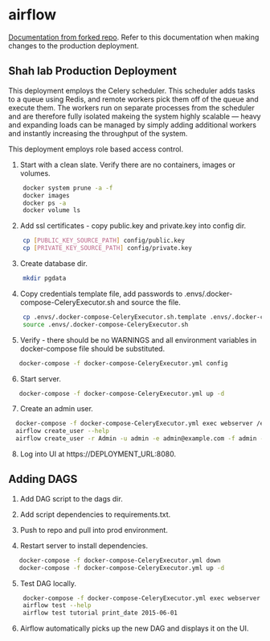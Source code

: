 # airflow

[Documentation from forked repo](https://github.com/puckel/docker-airflow/blob/master/README.md). Refer to this documentation when making changes to the production deployment.

## Shah lab Production Deployment
This deployment employs the Celery scheduler. This scheduler adds tasks to a queue using Redis, and remote workers pick them off of the queue and execute them. The workers run on separate processes from the scheduler and are therefore fully isolated makeing the system highly scalable — heavy and expanding loads can be managed by simply adding additional workers and instantly increasing the throughput of the system.

This deployment employs role based access control. 

1. Start with a clean slate. Verify there are no containers, images or volumes.

```bash
    docker system prune -a -f
    docker images 
    docker ps -a  
    docker volume ls 
```

2. Add ssl certificates - copy public.key and private.key into config dir.

```bash
    cp [PUBLIC_KEY_SOURCE_PATH] config/public.key
    cp [PRIVATE_KEY_SOURCE_PATH] config/private.key
```

3. Create database dir.

```bash
    mkdir pgdata
```
    
4. Copy credentials template file, add passwords to .envs/.docker-compose-CeleryExecutor.sh and source the file.
    
```bash
    cp .envs/.docker-compose-CeleryExecutor.sh.template .envs/.docker-compose-CeleryExecutor.sh
    source .envs/.docker-compose-CeleryExecutor.sh
```
    
 5. Verify - there should be no WARNINGS and all environment variables in docker-compose file should be substituted.
 
 ```bash
    docker-compose -f docker-compose-CeleryExecutor.yml config  
 ```
 
 6. Start server.
 
 ```bash
    docker-compose -f docker-compose-CeleryExecutor.yml up -d
 ```

  7. Create an admin user.

  ```bash
    docker-compose -f docker-compose-CeleryExecutor.yml exec webserver /entrypoint.sh bash
    airflow create_user --help
    airflow create_user -r Admin -u admin -e admin@example.com -f admin -l user -p test
   ```
   
  8. Log into UI at https://DEPLOYMENT_URL:8080.

## Adding DAGS

1. Add DAG script to the dags dir.

2. Add script dependencies to requirements.txt.

3. Push to repo and pull into prod environment. 

4. Restart server to install dependencies.

 ```bash
    docker-compose -f docker-compose-CeleryExecutor.yml down
    docker-compose -f docker-compose-CeleryExecutor.yml up -d
 ```

5. Test DAG locally. 

```bash
    docker-compose -f docker-compose-CeleryExecutor.yml exec webserver /entrypoint.sh bash
    airflow test --help
    airflow test tutorial print_date 2015-06-01
   ```

6. Airflow automatically picks up the new DAG and displays it on the UI.
